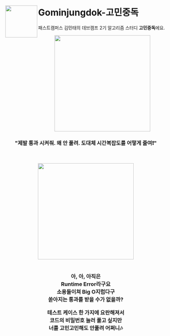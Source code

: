 # Gominjungdok-고민중독 <img src="https://skillicons.dev/icons?i=js" align=left width=100>

패스트캠퍼스 김민태의 데브캠프 2기 알고리즘 스터디 **고민중독**에요.

<div align="center">
  
<img src="https://github.com/user-attachments/assets/e3b03dc9-0002-456f-8281-8e3d9a7e25a8" width="300" />

### "제발 통과 시켜줘. 왜 안 풀려. 도대체 시간복잡도를 어떻게 줄여❗"

&nbsp;

  <img src="https://github.com/user-attachments/assets/f91769d5-f430-4331-8ca8-fcd5e70f04d1" width="300"/>

  <br />
  <br />

  <h3>
    
  **아, 아, 아직은**  
  **Runtime Error라구요**  
  **소용돌이쳐 Big O지럽다구**  
  **쏟아지는 통과를 받을 수가 없을까?**  

  **테스트 케이스 한 가지에 요란해져서**  
  **코드의 비밀번호 눌러 풀고 싶지만**  
  **너를 고민고민해도 안풀려 어쩌니**🎶

  </h3>

</div>
